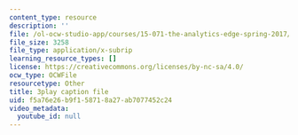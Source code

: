 ```yaml
---
content_type: resource
description: ''
file: /ol-ocw-studio-app/courses/15-071-the-analytics-edge-spring-2017/f5a76e26b9f158718a27ab7077452c24_aktu4aRQ5X4.vtt
file_size: 3258
file_type: application/x-subrip
learning_resource_types: []
license: https://creativecommons.org/licenses/by-nc-sa/4.0/
ocw_type: OCWFile
resourcetype: Other
title: 3play caption file
uid: f5a76e26-b9f1-5871-8a27-ab7077452c24
video_metadata:
  youtube_id: null
---
```

